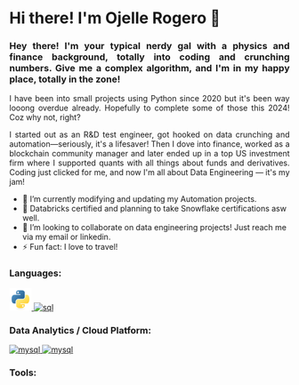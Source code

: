 <h1 align="left">Hi there! I'm Ojelle Rogero 👋</h1>

<h3 align="justify"> Hey there! I'm your typical nerdy gal with a physics and finance background, totally into coding and crunching numbers. Give me a complex algorithm, and I'm in my happy place, totally in the zone! </h3>
<p align="justify">I have been into small projects using Python since 2020 but it's been way looong overdue already. Hopefully to complete some of those this 2024! Coz why not, right?</p>
<p align="justify">I started out as an R&D test engineer, got hooked on data crunching and automation—seriously, it's a lifesaver! Then I dove into finance, worked as a blockchain community manager and later ended up in a top US investment firm where I supported quants with all things about funds and derivatives. Coding just clicked for me, and now I'm all about Data Engineering — it's my jam!</p>

- 🔭 I’m currently modifying and updating my Automation projects. 
- 🌱 Databricks certified and planning to take Snowflake certifications asw well.
- 👯 I’m looking to collaborate on data engineering projects! Just reach me via my email or linkedin.
- ⚡ Fun fact: I love to travel!


<h3 align="left">Languages:</h3>
<p align="left"> <a href="https://www.python.org" target="_blank" rel="noreferrer"> <img src="https://raw.githubusercontent.com/devicons/devicon/master/icons/python/python-original.svg" alt="python" width="40" height="40"/> </a> <a href="https://www.sqltutorial.org/" target="_blank" rel="noreferrer"> <img src="https://raw.githubusercontent.com/ojudz08/devicon/master/icons/azuresqldatabase/azuresqldatabase-plain.svg" alt="sql" width="40" height="40"/> </a> </p>



<h3 align="left">Data Analytics / Cloud Platform:</h3>
<a href="https://www.databricks.com/" target="_blank" rel="noreferrer"> <img src="https://raw.githubusercontent.com/ojudz08/devicon/patch-1/icons/databricks/databricks-original.svg" alt="mysql" width="40" height="40"/> </a> <a href="https://www.snowflake.com/en/" target="_blank" rel="noreferrer"> <img src="https://raw.githubusercontent.com/ojudz08/devicon/patch-1/icons/snowflake/snowflake-original.svg" alt="mysql" width="40" height="40"/> </a> </p>

<h3 align="left">Tools:</h3>
